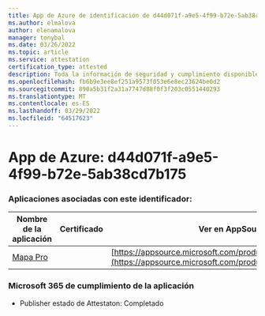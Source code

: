 ```yaml
---
title: App de Azure de identificación de d44d071f-a9e5-4f99-b72e-5ab38cd7b175
ms.author: elmalova
author: elenamalova
manager: tonybal
ms.date: 03/26/2022
ms.topic: article
ms.service: attestation
certification_type: attested
description: Toda la información de seguridad y cumplimiento disponible para d44d071f-a9e5-4f99-b72e-5ab38cd7b175.
ms.openlocfilehash: fb6b9e3ee8ef251a9573f053e6e8ec23624be0d2
ms.sourcegitcommit: 890a5b31f2a31a7747d88f0f3f203c0551440293
ms.translationtype: MT
ms.contentlocale: es-ES
ms.lasthandoff: 03/29/2022
ms.locfileid: "64517623"
---
```

# <a name="azure-app-id-d44d071f-a9e5-4f99-b72e-5ab38cd7b175"></a>App de Azure: d44d071f-a9e5-4f99-b72e-5ab38cd7b175


### <a name="apps-associated-with-this-id"></a>Aplicaciones asociadas con este identificador:
| **Nombre de la aplicación** | **Certificado** | **Ver en AppSource** |
|--------------|---------------|-----------------------|
| [Mapa Pro](../forward/WA200003434.md) |  | [https://appsource.microsoft.com/product/office/WA200003434](https://appsource.microsoft.com/product/office/WA200003434) |

### <a name="microsoft-365-app-compliance-status"></a>Microsoft 365 de cumplimiento de la aplicación
- Publisher estado de Attestaton: Completado
